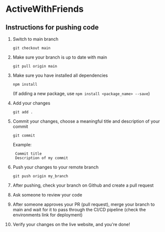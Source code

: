 # ActiveWithFriends

## Instructions for pushing code
1. Switch to main branch 
    
    ```git checkout main```
2. Make sure your branch is up to date with main

    ```git pull origin main```
3. Make sure you have installed all dependencies

    ```npm install```
    
    (If adding a new package, use ```npm install <package_name> --save```)
    
4. Add your changes

    ```git add .```
5. Commit your changes, choose a meaningful title and description of your commit

    ```git commit```
    
    Example:
    
        Commit title
        Description of my commit
6. Push your changes to your remote branch

    ```git push origin my_branch```
7. After pushing, check your branch on Github and create a pull request
8. Ask someone to review your code
9. After someone approves your PR (pull request), merge your branch to main and wait for
it to pass through the CI/CD pipeline (check the environments link for deployment)
10. Verify your changes on the live website, and you're done!